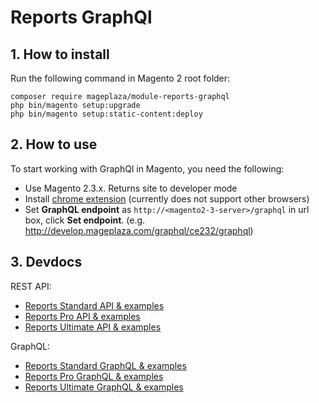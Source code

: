 # Reports GraphQl

## 1. How to install
Run the following command in Magento 2 root folder:

```
composer require mageplaza/module-reports-graphql
php bin/magento setup:upgrade
php bin/magento setup:static-content:deploy
```

## 2. How to use

To start working with GraphQl in Magento, you need the following:
- Use Magento 2.3.x. Returns site to developer mode
- Install [chrome extension](https://chrome.google.com/webstore/detail/chromeiql/fkkiamalmpiidkljmicmjfbieiclmeij?hl=en) (currently does not support other browsers)
- Set **GraphQL endpoint** as `http://<magento2-3-server>/graphql` in url box, click **Set endpoint**. (e.g. http://develop.mageplaza.com/graphql/ce232/graphql)

## 3. Devdocs
REST API:
- [Reports Standard API & examples](https://documenter.getpostman.com/view/10589000/SzS1V9Fd?version=latest)
- [Reports Pro API & examples](https://documenter.getpostman.com/view/10589000/SzS1V9Fe?version=latest)
- [Reports Ultimate API & examples](https://documenter.getpostman.com/view/10589000/SzS1V9Ff?version=latest)

GraphQL:
- [Reports Standard GraphQL & examples](https://documenter.getpostman.com/view/10589000/SzS1V9Fg?version=latest)
- [Reports Pro GraphQL & examples](https://documenter.getpostman.com/view/10589000/SzS1V9Fh?version=latest)
- [Reports Ultimate GraphQL & examples](https://documenter.getpostman.com/view/10589000/SzS1V9Fi?version=latest)

